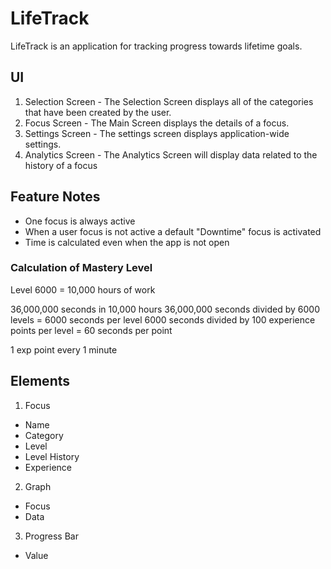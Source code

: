 # LifeTrack

LifeTrack is an application for tracking progress towards lifetime goals.

## UI
1. Selection Screen - The Selection Screen displays all of the categories that have been created by the user. 
2. Focus Screen - The Main Screen displays the details of a focus. 
3. Settings Screen - The settings screen displays application-wide settings.
4. Analytics Screen - The Analytics Screen will display data related to the history of a focus

## Feature Notes
* One focus is always active
* When a user focus is not active a default "Downtime" focus is activated
* Time is calculated even when the app is not open

### Calculation of Mastery Level
Level 6000 = 10,000 hours of work

36,000,000 seconds in 10,000 hours
36,000,000 seconds divided by 6000 levels = 6000 seconds per level
6000 seconds divided by 100 experience points per level = 60 seconds per point

1 exp point every 1 minute

## Elements
1. Focus
  * Name
  * Category
  * Level
  * Level History
  * Experience
2. Graph
  * Focus
  * Data
3. Progress Bar
  * Value
